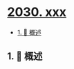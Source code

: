 # [2030. xxx](https://github.com/Tdahuyou/TNotes.leetcode/tree/main/notes/2030.%20xxx)

<!-- region:toc -->

- [1. 📝 概述](#1--概述)

<!-- endregion:toc -->

## 1. 📝 概述
